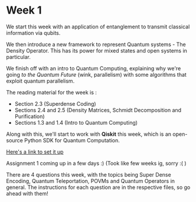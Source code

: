 # Week 1

We start this week with an application of entanglement to transmit classical information via qubits.

We then introduce a new framework to represent Quantum systems - The Density Operator. This has its power for mixed states and open systems in particular.

We finish off with an intro to Quantum Computing, explaining why we're going *to the Quantum Future* (wink, parallelism) with some algorithms that exploit quantum parallelism.

The reading material for the week is :

  - Section 2.3 (Superdense Coding)
  - Sections 2.4 and 2.5 (Density Matrices, Schmidt Decomposition and Purification)
  - Sections 1.3 and 1.4 (Intro to Quantum Computing)
  
Along with this, we'll start to work with **Qiskit** this week, which is an open-source Python SDK for Quantum Computation. 

[Here's a link to set it up](https://learn.qiskit.org/course/ch-prerequisites/environment-setup-guide-to-work-with-qiskit-textbook)

Assignment 1 coming up in a few days :) (Took like few weeks ig, sorry :( )

There are 4 questions this week, with the topics being Super Dense Encoding, Quantum Teleportation, POVMs and Quantum Operators in general. The instructions for each question are in the respective files, so go ahead with them!

<!-- In this week, we will cover the Math and Quantum Physics required for the remaining duration. The Math section will comprise almost entirely of Linear Algebra, which will include a lot of what has been covered in MA106, but also quite a few new notations and ideas, such as **Outer Products**, **Tensor Products** and **Polar and Singular Value Decompositions**. The Quantum Physics part will mostly focus on **Evolution** and **Measurements** of quantum states.

We'll use the book Quantum Computation and Quantum Information by Michael Nielson and Isaac Chuang (abbreviated as QCQI) as our primary reference.

The reading material for the week is Sections 2.1 and 2.2 from QCQI : (Linear Algebra and Postulates of Quantum Mechanics)

The assignment for this week is up :) -->
